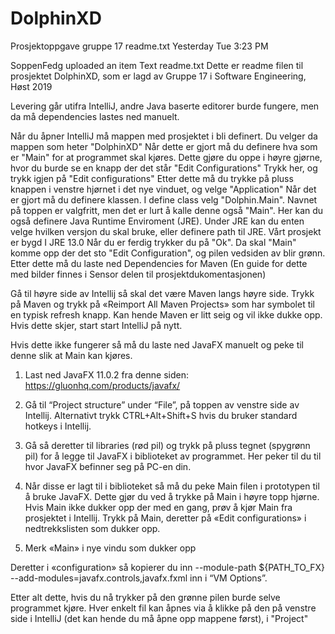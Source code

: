# DolphinXD
Prosjektoppgave gruppe 17
readme.txt
Yesterday
Tue 3:23 PM

SoppenFedg uploaded an item
Text
readme.txt
Dette er readme filen til prosjektet DolphinXD, som er lagd av Gruppe 17 i Software Engineering, Høst 2019

Levering går utifra IntelliJ, andre Java baserte editorer burde fungere, men da må dependencies lastes ned manuelt.

Når du åpner IntelliJ må mappen med prosjektet i bli definert. Du velger da mappen som heter "DolphinXD"
Når dette er gjort må du definere hva som er "Main" for at programmet skal kjøres. Dette gjøre du oppe i høyre gjørne, hvor du burde se en knapp der det står "Edit Configurations"
Trykk her, og trykk igjen på "Edit configurations"
Etter dette må du trykke på pluss knappen i venstre hjørnet i det nye vinduet, og velge "Application"
Når det er gjort må du definere klassen. I define class velg "Dolphin.Main". Navnet på toppen er valgfritt, men det er lurt å kalle denne også "Main".
Her kan du også definere Java Runtime Enviroment (JRE). Under JRE kan du enten velge hvilken versjon du skal bruke, eller definere path til JRE. Vårt prosjekt er bygd I JRE 13.0
Når du er ferdig trykker du på "Ok". Da skal "Main" komme opp der det sto "Edit Configuration", og pilen vedsiden av blir grønn.
Etter dette må du laste ned Dependencies for Maven (En guide for dette med bilder finnes i Sensor delen til prosjektdukomentasjonen)


Gå til høyre side av Intellij så skal det være Maven langs høyre side.
Trykk på Maven og trykk på «Reimport All Maven Projects» som har symbolet til en typisk refresh knapp.
Kan hende Maven er litt seig og vil ikke dukke opp. Hvis dette skjer, start start IntelliJ på nytt.

Hvis dette ikke fungerer så må du laste ned JavaFX manuelt og peke til denne slik at Main kan kjøres.
 
1.    Last ned JavaFX 11.0.2 fra denne siden: https://gluonhq.com/products/javafx/
2.    Gå til “Project structure” under “File”, på toppen av venstre side av Intellij. Alternativt trykk CTRL+Alt+Shift+S hvis du bruker standard hotkeys i Intellij.
 
3.    Gå så deretter til libraries (rød pil) og trykk på pluss tegnet (spygrønn pil) for å legge til JavaFX i biblioteket av programmet. Her peker til du til hvor JavaFX befinner seg på PC-en din.

4.    Når disse er lagt til i biblioteket så må du peke Main filen i prototypen til å bruke JavaFX. Dette gjør du ved å trykke på Main i høyre topp hjørne. Hvis Main ikke dukker opp der med en gang, prøv å kjør Main fra prosjektet i Intellij. Trykk på Main, deretter på «Edit configurations» i nedtrekkslisten som dukker opp.
 
 
5.    Merk «Main» i nye vindu som dukker opp
 
Deretter i «configuration» så kopierer du inn
--module-path ${PATH_TO_FX} --add-modules=javafx.controls,javafx.fxml
inn i “VM Options”.

Etter alt dette, hvis du nå trykker på den grønne pilen burde selve programmet kjøre. Hver enkelt fil kan åpnes via å klikke på den på venstre side i IntelliJ (det kan hende du må åpne opp mappene først), i "Project"
